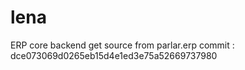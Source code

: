# lena

ERP core backend
get source from parlar.erp commit : dce073069d0265eb15d4e1ed3e75a52669737980
